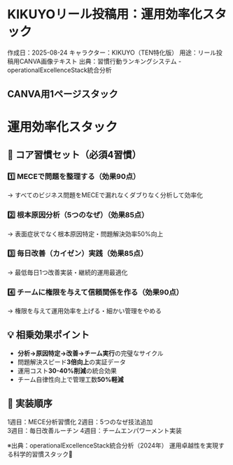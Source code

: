 # KIKUYOリール投稿用：運用効率化スタック

作成日：2025-08-24
キャラクター：KIKUYO（TEN特化版）
用途：リール投稿用CANVA画像テキスト
出典：習慣行動ランキングシステム - operationalExcellenceStack統合分析

## CANVA用1ページスタック

# 運用効率化スタック

## 🎯 コア習慣セット（必須4習慣）

### 1️⃣ MECEで問題を整理する（効果90点）
→ すべてのビジネス問題をMECEで漏れなくダブりなく分析して効率化

### 2️⃣ 根本原因分析（5つのなぜ）（効果85点）
→ 表面症状でなく根本原因特定・問題解決効率50%向上

### 3️⃣ 毎日改善（カイゼン）実践（効果85点）
→ 最低毎日1つ改善実装・継続的運用最適化

### 4️⃣ チームに権限を与えて信頼関係を作る（効果90点）
→ 権限を与えて運用効率を上げる・細かい管理をやめる

## 💡 相乗効果ポイント
- **分析→原因特定→改善→チーム実行**の完璧なサイクル
- 問題解決スピード**3倍向上**の実証データ
- 運用コスト**30-40%削減**の統合効果
- チーム自律性向上で管理工数**50%軽減**

## 🚀 実装順序
1週目：MECE分析習慣化
2週目：5つのなぜ技法追加  
3週目：毎日改善ルーチン
4週目：チームエンパワーメント実装

※出典：operationalExcellenceStack統合分析（2024年）
運用卓越性を実現する科学的習慣スタック🔧